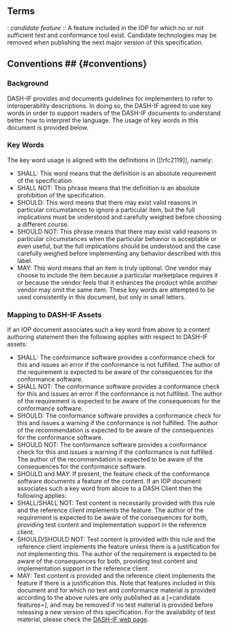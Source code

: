 ## Terms
: <dfn>candidate feature</dfn>
:: A feature included in the IOP for which no or not sufficient test and conformance tool exist. Candidate technologies may be removed when publishing the next major version of this specification. 

## Conventions ## {#conventions}
### Background
DASH-IF provides and documents guidelines for implementers to refer to interoperability descriptions. In doing so, the DASH-IF agreed to use key words in order to support readers of the DASH-IF documents to understand better how to interpret the language. The usage of key words in this document is provided below.
### Key Words
The key word usage is aligned with the definitions in [[!rfc2119]], namely:
* SHALL:   This word means that the definition is an absolute requirement of the specification.
* SHALL NOT:   This phrase means that the definition is an absolute prohibition of the specification.
* SHOULD: This word means that there may exist valid reasons in particular circumstances to ignore a particular item, but the full implications must be understood and carefully weighed before choosing a different course. 
* SHOULD NOT:   This phrase means that there may exist valid reasons in particular circumstances when the particular behavior is acceptable or even useful, but the full implications should be understood and the case carefully weighed before implementing any behavior described with this label.
* MAY:   This word means that an item is truly optional.  One vendor may choose to include the item because a particular marketplace requires it or because the vendor feels that it enhances the product while another vendor may omit the same item. 
These key words are attempted to be used consistently in this document, but only in small letters. 
### Mapping to DASH-IF Assets
If an IOP document associates such a key word from above to a content authoring statement then the following applies with respect to DASH-IF assets:
* SHALL: The conformance software provides a conformance check for this and issues an error if the conformance is not fulfilled. The author of the requirement is expected to be aware of the consequences for the conformance software.
* SHALL NOT: The conformance software provides a conformance check for this and issues an error if the conformance is not fulfilled. The author of the requirement is expected to be aware of the consequences for the conformance software.
* SHOULD: The conformance software provides a conformance check for this and issues a warning if the conformance is not fulfilled. The author of the recommendation is expected to be aware of the consequences for the conformance software.
* SHOULD NOT: The conformance software provides a conformance check for this and issues a warning if the conformance is not fulfilled. The author of the recommendation is expected to be aware of the consequences for the conformance software.
* SHOULD and MAY: If present, the feature check of the conformance software documents a feature of the content.
If an IOP document associates such a key word from above to a DASH Client then the following applies:
* SHALL/SHALL NOT: Test content is necessarily provided with this rule and the reference client implements the feature. The author of the requirement is expected to be aware of the consequences for both, providing test content and implementation support in the reference client.
* SHOULD/SHOULD NOT: Test content is provided with this rule and the reference client implements the feature unless there is a justification for not implementing this. The author of the requirement is expected to be aware of the consequences for both, providing test content and implementation support in the reference client.
* MAY: Test content is provided and the reference client implements the feature if there is a justification this.
Note that features included in this document and for which no test and conformance material is provided according to the above rules are only published as a [=candidate features=], and may be removed if no test material is provided before releasing a new version of this specification. For the availability of test material, please check the [DASH-IF web page](http://www.dashif.org).
